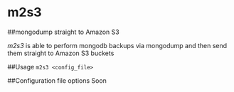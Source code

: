 m2s3
====
##mongodump straight to Amazon S3

*m2s3* is able to perform mongodb backups via mongodump
and then send them straight to Amazon S3 buckets

##Usage
`m2s3 <config_file>`

##Configuration file options
Soon